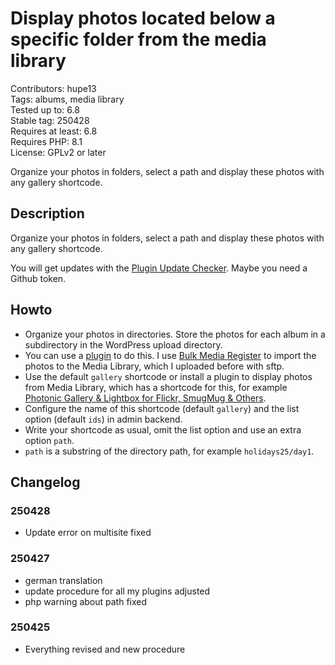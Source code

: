 # Display photos located below a specific folder from the media library

Contributors: hupe13    
Tags: albums, media library  
Tested up to: 6.8  
Stable tag: 250428     
Requires at least: 6.8     
Requires PHP: 8.1     
License: GPLv2 or later

Organize your photos in folders, select a path and display these photos with any gallery shortcode.

## Description

Organize your photos in folders, select a path and display these photos with any gallery shortcode.

You will get updates with the [Plugin Update Checker](https://github.com/YahnisElsts/plugin-update-checker).
Maybe you need a Github token.

## Howto
<p>
<ul>
<li> Organize your photos in directories. Store the photos for each album in a subdirectory in the WordPress upload directory.</li>
<li> You can use a <a href="https://wordpress.org/plugins/search/media+library+folder/">plugin</a> to do this. I use <a href="https://wordpress.org/plugins/bulk-media-register/">Bulk Media Register</a> to import the photos to the Media Library, which I uploaded before with sftp.</li>
<li> Use the default <code>gallery</code> shortcode or install a plugin to display photos from Media Library, which has a shortcode for this, for example <a href="https://wordpress.org/plugins/photonic/">Photonic Gallery & Lightbox for Flickr, SmugMug & Others</a>.</li>
<li> Configure the name of this shortcode (default <code>gallery</code>) and the list option (default <code>ids</code>) in admin backend.</li>
<li> Write your shortcode as usual, omit the list option and use an extra option <code>path</code>.</li>
<li> <code>path</code> is a substring of the directory path, for example <code>holidays25/day1</code>.</li>
</ul>
</p>

## Changelog

### 250428

* Update error on multisite fixed

### 250427

* german translation
* update procedure for all my plugins adjusted
* php warning about path fixed

### 250425

* Everything revised and new procedure
